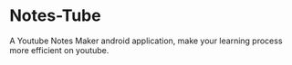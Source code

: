 # Notes-Tube

A Youtube Notes Maker android application, make your learning process more efficient on youtube.
